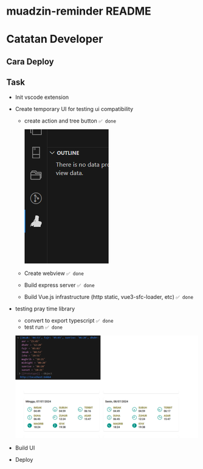 # muadzin-reminder README

# Catatan Developer

Cara Deploy
 - 
 
## Task

- Init vscode extension
- Create temporary UI for testing ui compatibility
   - create action and tree button     ``✅ done``  

     ![ss](./doc_img/actionbutton.png)
   
   - Create webview    ``✅ done``               
   - Build express server ``✅ done``  
   - Build Vue.js infrastructure (http static, vue3-sfc-loader, etc) ``✅ done``  

- testing pray time library
  - convert to export typescript ``✅ done``  
  - test run ``✅ done``  

  ![hasil](./doc_img/jadwalshalat.png)

- Build UI
- Deploy